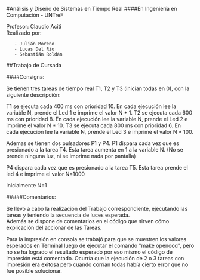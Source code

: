 #Análisis y Diseño de Sistemas en Tiempo Real
####En Ingeniería en Computación - UNTreF


Profesor: Claudio Aciti  
Realizado por:

       - Julián Moreno 
       - Lucas Del Rio
       - Sebastián Roldán
  

##Trabajo de Cursada

####Consigna:

Se tienen tres tareas de tiempo real T1, T2 y T3 (inician todas en 0), con la siguiente descripción:

T1 se ejecuta cada 400 ms con prioridad 10. En cada ejecución lee la variable N, prende el Led 1 e imprime el valor N * 1.
T2 se ejecuta cada 600 ms con prioridad 8. En cada ejecución lee la variable N, prende el Led 2 e imprime el valor N * 10.
T3 se ejecuta cada 800 ms con prioridad 6. En cada ejecución lee la variable N, prende el Led 3 e imprime el valor N * 100.

Ademas se tienen dos pulsadores P1 y P4.
P1 dispara cada vez que es presionado a la tarea T4. Esta tarea aumenta en 1 a la variable N. (No se prende ninguna luz, ni se imprime nada por pantalla)

P4 dispara cada vez que es presionado a la tarea T5. Esta tarea prende el led 4 e imprime el valor N*1000

Inicialmente N=1

#####Comentarios:

Se llevó a cabo la realización del Trabajo correspondiente, ejecutando las tareas y teniendo la secuencia de luces esperada.  
  Además se dispone de comentarios en el código que sirven cómo explicación del accionar de las Tareas.


Para la impresión en consola se trabajó para que se muestren los valores esperados en Terminal luego de ejecutar el comando
"make openocd", pero no se ha logrado el resultado esperado por eso mismo el código de impresión está comentado. Ocurría
que la ejecución de 2 o 3 tareas con impresión era exitosa pero cuando corrían todas había cierto error que no fue posible solucionar.












